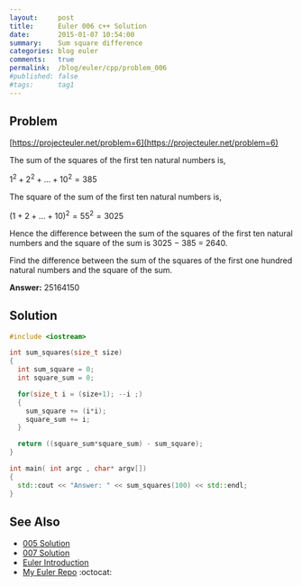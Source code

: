 ```yaml
---
layout:     post
title:      Euler 006 c++ Solution
date:       2015-01-07 10:54:00
summary:    Sum square difference
categories: blog euler
comments:   true
permalink:  /blog/euler/cpp/problem_006
#published: false
#tags:      tag1
---
```


## Problem

[https://projecteuler.net/problem=6](https://projecteuler.net/problem=6)

The sum of the squares of the first ten natural numbers is,

$1^2 + 2^2 + ... + 10^2 = 385$

The square of the sum of the first ten natural numbers is,

$(1 + 2 + ... + 10)^2 = 55^2 = 3025$

Hence the difference between the sum of the squares of the first ten natural numbers and the square of the sum is 3025 − 385 = 2640.

Find the difference between the sum of the squares of the first one hundred natural numbers and the square of the sum.

**Answer:** 25164150

## Solution

``` cpp
#include <iostream>

int sum_squares(size_t size)
{
  int sum_square = 0;
  int square_sum = 0;

  for(size_t i = (size+1); --i ;)
  {
    sum_square += (i*i);
    square_sum += i;
  }

  return ((square_sum*square_sum) - sum_square);
}

int main( int argc , char* argv[])
{
  std::cout << "Answer: " << sum_squares(100) << std::endl;
}
```

## See Also
* [005 Solution]({{site.baseurl}}/blog/euler/cpp/problem_005)
* [007 Solution]({{site.baseurl}}/blog/euler/cpp/problem_007)
* [Euler Introduction]({{site.baseurl}}/blog/euler/introduction)
* [My Euler Repo](https://github.com/tvarley/euler) :octocat:
